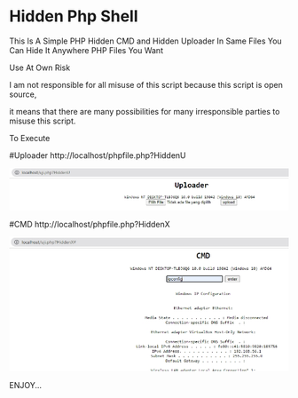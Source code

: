 # Hidden Php Shell
This Is A Simple PHP Hidden CMD and Hidden Uploader In Same Files
You Can Hide It Anywhere PHP Files You Want

Use At Own Risk

I am not responsible for all misuse of this script because this script is open source, 

it means that there are many possibilities for many irresponsible parties to misuse this script.

To Execute 

#Uploader
http://localhost/phpfile.php?HiddenU

![SS](SS/Uploader.jpg)

#CMD
http://localhost/phpfile.php?HiddenX

![SS](SS/cmd.jpg)

ENJOY...
